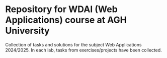 # Repository for WDAI (Web Applications) course at AGH University 
Collection of tasks and solutions for the subject Web Applications 2024/2025. In each lab, tasks from exercises/projects have been collected.
